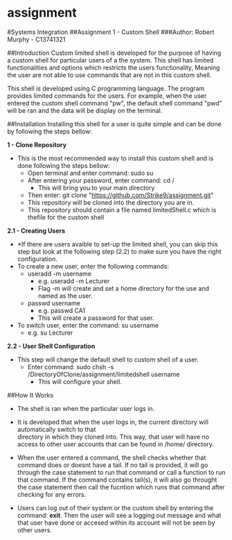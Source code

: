 # assignment

#Systems Integration
##Assignment 1 - Custom Shell
###Author: Robert Murphy - C13741321

##Introduction
Custom limited shell is developed for the purpose of having a custom shell
for particular users of a the system. This shell has limited functionalities 
and options which restricts the users functionality,
Meaning the user are not able to use commands that are not in this custom shell.

This shell is developed using C programming language. The program provides limited 
commands for the users. For example, 
when the user entered the custom shell command "pw", the default shell
command "pwd" will be ran and the data will be display on the terminal.

##Installation
Installing this shell for a user is quite simple and can be done by following
the steps bellow:

**1 - Clone Repository**
- This is the most recommended way to install this custom shell and is done following the steps bellow:
	- Open terminal and enter command: sudo su
	- After entering your password, enter command: cd /
		- This will bring you to your main directory
	- Then enter: git clone "https://github.com/Strike9/assignment.git"
	- This repository will be cloned into the directory you are in.
	- This repository should contain a file named limitedShell.c which is thefile for the custom shell

**2.1 - Creating Users**
- *If there are users avaible to set-up the limited shell, you can skip this step but 
look at the following step (2.2) to make sure you have the right configuration.	
- To create a new user, enter the following commands:
	- useradd -m username
		- e.g. useradd -m Lecturer 
		- Flag -m will create and set a home directory for the use and named as the user.
	- passwd username
		- e.g. passwd CA1
		- This will create a password for that user.
- To switch user, enter the command: su username
	- e.g. su Lecturer

**2.2 - User Shell Configuration**
- This step will change the default shell to custom shell of a user.
	- Enter command: sudo chsh -s /DirectoryOfClone/assignment/limitedshell username	
		- This will configure your shell.
	
##How It Works
- The shell is ran when the particular user logs in.

- It is developed that when the user logs in, the current directory will automatically switch to that  
directory in which they cloned into. This way, that user will have no access to other user accounts that can be found in /home/ directory.

- When the user entered a command, the shell checks whether that command does or doesnt have a tail. If no tail 
is provided, it will go through the case statement to run that command or call a function to run that command. 
If the command contains tail(s), it will also go throught the case statement then call the fucntion which runs 
that command after checking for any errors.

- Users can log out of their system or the custom shell by entering the command: **exit**. Then the user will
see a logging out message and what that user have done or accesed within its account will not be seen by other users.


